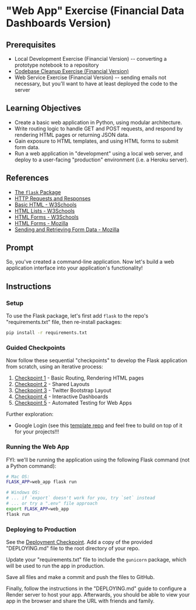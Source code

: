 # "Web App" Exercise (Financial Data Dashboards Version)

## Prerequisites

 + Local Development Exercise (Financial Version) -- converting a prototype notebook to a repository
 + [Codebase Cleanup Exercise (Financial Version)](/exercises/codebase-cleanup-2023/README.md)
 + Web Service Exercise (Financial Version) -- sending emails not necessary, but you'll want to have at least deployed the code to the server

## Learning Objectives

  + Create a basic web application in Python, using modular architecture.
  + Write routing logic to handle GET and POST requests, and respond by rendering HTML pages or returning JSON data.
  + Gain exposure to HTML templates, and using HTML forms to submit form data.
  + Run a web application in "development" using a local web server, and deploy to a user-facing "production" environment (i.e. a Heroku server).

## References

  + [The `flask` Package](/notes/python/packages/flask.md)
  + [HTTP Requests and Responses](/notes/info-systems/networks.md#HyperText-Transfer-Protocol)
  + [Basic HTML - W3Schools](https://www.w3schools.com/html/html_basic.asp)
  + [HTML Lists - W3Schools](https://www.w3schools.com/html/html_lists.asp)
  + [HTML Forms - W3Schools](https://www.w3schools.com/html/html_forms.asp)
  + [HTML Forms - Mozilla](https://developer.mozilla.org/en-US/docs/Learn/Forms)
  + [Sending and Retrieving Form Data - Mozilla](https://developer.mozilla.org/en-US/docs/Learn/Forms/Sending_and_retrieving_form_data)

## Prompt

So, you've created a command-line application. Now let's build a web application interface into your application's functionality!


## Instructions

### Setup

To use the Flask package, let's first add `flask` to the repo's "requirements.txt" file, then re-install packages:

```sh
pip install -r requirements.txt
```

### Guided Checkpoints

Now follow these sequential "checkpoints" to develop the Flask application from scratch, using an iterative process:

  1. [Checkpoint 1](checkpoint-1/) - Basic Routing, Rendering HTML pages
  2. [Checkpoint 2](checkpoint-2/) - Shared Layouts
  3. [Checkpoint 3](checkpoint-3/) - Twitter Bootstrap Layout
  4. [Checkpoint 4](checkpoint-4/) - Interactive Dashboards
  5. [Checkpoint 5](checkpoint-5/) - Automated Testing for Web Apps

Further exploration:

  + Google Login (see this [template repo](https://github.com/prof-rossetti/flask-firebase-template-2022) and feel free to build on top of it for your projects!!!

### Running the Web App

FYI: we'll be running the application using the following Flask command (not a Python command):

```sh
# Mac OS:
FLASK_APP=web_app flask run

# Windows OS:
# ... if `export` doesn't work for you, try `set` instead
# ... or try a ".env" file approach
export FLASK_APP=web_app
flask run
```

### Deploying to Production

See the [Deployment Checkpoint](deployment/). Add a copy of the provided "DEPLOYING.md" file to the root directory of your repo.

Update your "requirements.txt" file to include the `gunicorn` package, which will be used to run the app in production.

Save all files and make a commit and push the files to GitHub.

Finally, follow the instructions in the "DEPLOYING.md" guide to configure a Render server to host your app. Afterwards, you should be able to view your app in the browser and share the URL with friends and family.
